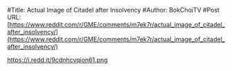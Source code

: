 #Title: Actual Image of Citadel after Insolvency
#Author: BokChoiTV
#Post URL: [https://www.reddit.com/r/GME/comments/m7ek7r/actual_image_of_citadel_after_insolvency/](https://www.reddit.com/r/GME/comments/m7ek7r/actual_image_of_citadel_after_insolvency/)


https://i.redd.it/9cdnhcvqion61.png